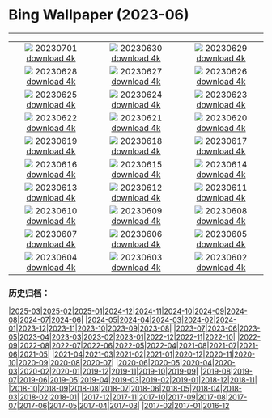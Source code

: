 # Bing Wallpaper (2023-06)
**************
| | | |
| :----: | :----: | :----: |
| ![](https://www.bing.com/th?id=OHR.PelotonPont_DE-DE1709743153_1920x1080.jpg) 20230701 [download 4k](https://www.bing.com/th?id=OHR.PelotonPont_DE-DE1709743153_UHD.jpg) | ![](https://www.bing.com/th?id=OHR.Footbridge_DE-DE3295548042_1920x1080.jpg) 20230630 [download 4k](https://www.bing.com/th?id=OHR.Footbridge_DE-DE3295548042_UHD.jpg) | ![](https://www.bing.com/th?id=OHR.BanyakIslands_DE-DE6241631222_1920x1080.jpg) 20230629 [download 4k](https://www.bing.com/th?id=OHR.BanyakIslands_DE-DE6241631222_UHD.jpg) |
| ![](https://www.bing.com/th?id=OHR.PrideMunich_DE-DE6752546135_1920x1080.jpg) 20230628 [download 4k](https://www.bing.com/th?id=OHR.PrideMunich_DE-DE6752546135_UHD.jpg) | ![](https://www.bing.com/th?id=OHR.SedonaSunset_DE-DE6870001404_1920x1080.jpg) 20230627 [download 4k](https://www.bing.com/th?id=OHR.SedonaSunset_DE-DE6870001404_UHD.jpg) | ![](https://www.bing.com/th?id=OHR.VillandryGarden_DE-DE6626045641_1920x1080.jpg) 20230626 [download 4k](https://www.bing.com/th?id=OHR.VillandryGarden_DE-DE6626045641_UHD.jpg) |
| ![](https://www.bing.com/th?id=OHR.PetraTreasury_DE-DE6339957030_1920x1080.jpg) 20230625 [download 4k](https://www.bing.com/th?id=OHR.PetraTreasury_DE-DE6339957030_UHD.jpg) | ![](https://www.bing.com/th?id=OHR.SonyCenterDome_DE-DE4567605388_1920x1080.jpg) 20230624 [download 4k](https://www.bing.com/th?id=OHR.SonyCenterDome_DE-DE4567605388_UHD.jpg) | ![](https://www.bing.com/th?id=OHR.PollinatorMonarch_DE-DE3624840755_1920x1080.jpg) 20230623 [download 4k](https://www.bing.com/th?id=OHR.PollinatorMonarch_DE-DE3624840755_UHD.jpg) |
| ![](https://www.bing.com/th?id=OHR.PeruAmazon_DE-DE2410533713_1920x1080.jpg) 20230622 [download 4k](https://www.bing.com/th?id=OHR.PeruAmazon_DE-DE2410533713_UHD.jpg) | ![](https://www.bing.com/th?id=OHR.StonehengeSalisbury_DE-DE2075422299_1920x1080.jpg) 20230621 [download 4k](https://www.bing.com/th?id=OHR.StonehengeSalisbury_DE-DE2075422299_UHD.jpg) | ![](https://www.bing.com/th?id=OHR.EagleTree_DE-DE3991605617_1920x1080.jpg) 20230620 [download 4k](https://www.bing.com/th?id=OHR.EagleTree_DE-DE3991605617_UHD.jpg) |
| ![](https://www.bing.com/th?id=OHR.Fawn_DE-DE1059166078_1920x1080.jpg) 20230619 [download 4k](https://www.bing.com/th?id=OHR.Fawn_DE-DE1059166078_UHD.jpg) | ![](https://www.bing.com/th?id=OHR.TernFather_DE-DE0753405275_1920x1080.jpg) 20230618 [download 4k](https://www.bing.com/th?id=OHR.TernFather_DE-DE0753405275_UHD.jpg) | ![](https://www.bing.com/th?id=OHR.SurfSanDiego_DE-DE0345949347_1920x1080.jpg) 20230617 [download 4k](https://www.bing.com/th?id=OHR.SurfSanDiego_DE-DE0345949347_UHD.jpg) |
| ![](https://www.bing.com/th?id=OHR.HawksbillTurtle_DE-DE9802126687_1920x1080.jpg) 20230616 [download 4k](https://www.bing.com/th?id=OHR.HawksbillTurtle_DE-DE9802126687_UHD.jpg) | ![](https://www.bing.com/th?id=OHR.SmokyFireflies_DE-DE9996840868_1920x1080.jpg) 20230615 [download 4k](https://www.bing.com/th?id=OHR.SmokyFireflies_DE-DE9996840868_UHD.jpg) | ![](https://www.bing.com/th?id=OHR.PassauSunsetJune_DE-DE9305502094_1920x1080.jpg) 20230614 [download 4k](https://www.bing.com/th?id=OHR.PassauSunsetJune_DE-DE9305502094_UHD.jpg) |
| ![](https://www.bing.com/th?id=OHR.OkefenokeeSwamp_DE-DE7186749747_1920x1080.jpg) 20230613 [download 4k](https://www.bing.com/th?id=OHR.OkefenokeeSwamp_DE-DE7186749747_UHD.jpg) | ![](https://www.bing.com/th?id=OHR.BigBendAnniv_DE-DE6792664857_1920x1080.jpg) 20230612 [download 4k](https://www.bing.com/th?id=OHR.BigBendAnniv_DE-DE6792664857_UHD.jpg) | ![](https://www.bing.com/th?id=OHR.GartenTagTulpen_DE-DE7717762871_1920x1080.jpg) 20230611 [download 4k](https://www.bing.com/th?id=OHR.GartenTagTulpen_DE-DE7717762871_UHD.jpg) |
| ![](https://www.bing.com/th?id=OHR.PortugalDay_DE-DE4854836897_1920x1080.jpg) 20230610 [download 4k](https://www.bing.com/th?id=OHR.PortugalDay_DE-DE4854836897_UHD.jpg) | ![](https://www.bing.com/th?id=OHR.BalloonsTurkey_DE-DE4432664066_1920x1080.jpg) 20230609 [download 4k](https://www.bing.com/th?id=OHR.BalloonsTurkey_DE-DE4432664066_UHD.jpg) | ![](https://www.bing.com/th?id=OHR.PlayfulHumpback_DE-DE4104793691_1920x1080.jpg) 20230608 [download 4k](https://www.bing.com/th?id=OHR.PlayfulHumpback_DE-DE4104793691_UHD.jpg) |
| ![](https://www.bing.com/th?id=OHR.ChacoCulture_DE-DE3796177727_1920x1080.jpg) 20230607 [download 4k](https://www.bing.com/th?id=OHR.ChacoCulture_DE-DE3796177727_UHD.jpg) | ![](https://www.bing.com/th?id=OHR.CliffsEtretat_DE-DE8092248382_1920x1080.jpg) 20230606 [download 4k](https://www.bing.com/th?id=OHR.CliffsEtretat_DE-DE8092248382_UHD.jpg) | ![](https://www.bing.com/th?id=OHR.PlasticParrotfish_DE-DE7832208174_1920x1080.jpg) 20230605 [download 4k](https://www.bing.com/th?id=OHR.PlasticParrotfish_DE-DE7832208174_UHD.jpg) |
| ![](https://www.bing.com/th?id=OHR.MauiBeach_DE-DE6881454131_1920x1080.jpg) 20230604 [download 4k](https://www.bing.com/th?id=OHR.MauiBeach_DE-DE6881454131_UHD.jpg) | ![](https://www.bing.com/th?id=OHR.SouthKaibabTrail_DE-DE3610470806_1920x1080.jpg) 20230603 [download 4k](https://www.bing.com/th?id=OHR.SouthKaibabTrail_DE-DE3610470806_UHD.jpg) | ![](https://www.bing.com/th?id=OHR.GemsbokNamibia_DE-DE3132541250_1920x1080.jpg) 20230602 [download 4k](https://www.bing.com/th?id=OHR.GemsbokNamibia_DE-DE3132541250_UHD.jpg) |

### 历史归档：

|[2025-03](/../2025-03/2025-03.md)|[2025-02](/../2025-02/2025-02.md)|[2025-01](/../2025-01/2025-01.md)|[2024-12](/../2024-12/2024-12.md)|[2024-11](/../2024-11/2024-11.md)|[2024-10](/../2024-10/2024-10.md)|[2024-09](/../2024-09/2024-09.md)|[2024-08](/../2024-08/2024-08.md)|[2024-07](/../2024-07/2024-07.md)|[2024-06](/../2024-06/2024-06.md)|
|[2024-05](/../2024-05/2024-05.md)|[2024-04](/../2024-04/2024-04.md)|[2024-03](/../2024-03/2024-03.md)|[2024-02](/../2024-02/2024-02.md)|[2024-01](/../2024-01/2024-01.md)|[2023-12](/../2023-12/2023-12.md)|[2023-11](/../2023-11/2023-11.md)|[2023-10](/../2023-10/2023-10.md)|[2023-09](/../2023-09/2023-09.md)|[2023-08](/../2023-08/2023-08.md)|
|[2023-07](/../2023-07/2023-07.md)|[2023-06](/2023-06.md)|[2023-05](/../2023-05/2023-05.md)|[2023-04](/../2023-04/2023-04.md)|[2023-03](/../2023-03/2023-03.md)|[2023-02](/../2023-02/2023-02.md)|[2023-01](/../2023-01/2023-01.md)|[2022-12](/../2022-12/2022-12.md)|[2022-11](/../2022-11/2022-11.md)|[2022-10](/../2022-10/2022-10.md)|
|[2022-09](/../2022-09/2022-09.md)|[2022-08](/../2022-08/2022-08.md)|[2022-07](/../2022-07/2022-07.md)|[2022-06](/../2022-06/2022-06.md)|[2022-05](/../2022-05/2022-05.md)|[2022-04](/../2022-04/2022-04.md)|[2021-08](/../2021-08/2021-08.md)|[2021-07](/../2021-07/2021-07.md)|[2021-06](/../2021-06/2021-06.md)|[2021-05](/../2021-05/2021-05.md)|
|[2021-04](/../2021-04/2021-04.md)|[2021-03](/../2021-03/2021-03.md)|[2021-02](/../2021-02/2021-02.md)|[2021-01](/../2021-01/2021-01.md)|[2020-12](/../2020-12/2020-12.md)|[2020-11](/../2020-11/2020-11.md)|[2020-10](/../2020-10/2020-10.md)|[2020-09](/../2020-09/2020-09.md)|[2020-08](/../2020-08/2020-08.md)|[2020-07](/../2020-07/2020-07.md)|
|[2020-06](/../2020-06/2020-06.md)|[2020-05](/../2020-05/2020-05.md)|[2020-04](/../2020-04/2020-04.md)|[2020-03](/../2020-03/2020-03.md)|[2020-02](/../2020-02/2020-02.md)|[2020-01](/../2020-01/2020-01.md)|[2019-12](/../2019-12/2019-12.md)|[2019-11](/../2019-11/2019-11.md)|[2019-10](/../2019-10/2019-10.md)|[2019-09](/../2019-09/2019-09.md)|
|[2019-08](/../2019-08/2019-08.md)|[2019-07](/../2019-07/2019-07.md)|[2019-06](/../2019-06/2019-06.md)|[2019-05](/../2019-05/2019-05.md)|[2019-04](/../2019-04/2019-04.md)|[2019-03](/../2019-03/2019-03.md)|[2019-02](/../2019-02/2019-02.md)|[2019-01](/../2019-01/2019-01.md)|[2018-12](/../2018-12/2018-12.md)|[2018-11](/../2018-11/2018-11.md)|
|[2018-10](/../2018-10/2018-10.md)|[2018-09](/../2018-09/2018-09.md)|[2018-08](/../2018-08/2018-08.md)|[2018-07](/../2018-07/2018-07.md)|[2018-06](/../2018-06/2018-06.md)|[2018-05](/../2018-05/2018-05.md)|[2018-04](/../2018-04/2018-04.md)|[2018-03](/../2018-03/2018-03.md)|[2018-02](/../2018-02/2018-02.md)|[2018-01](/../2018-01/2018-01.md)|
|[2017-12](/../2017-12/2017-12.md)|[2017-11](/../2017-11/2017-11.md)|[2017-10](/../2017-10/2017-10.md)|[2017-09](/../2017-09/2017-09.md)|[2017-08](/../2017-08/2017-08.md)|[2017-07](/../2017-07/2017-07.md)|[2017-06](/../2017-06/2017-06.md)|[2017-05](/../2017-05/2017-05.md)|[2017-04](/../2017-04/2017-04.md)|[2017-03](/../2017-03/2017-03.md)|
|[2017-02](/../2017-02/2017-02.md)|[2017-01](/../2017-01/2017-01.md)|[2016-12](/../2016-12/2016-12.md)